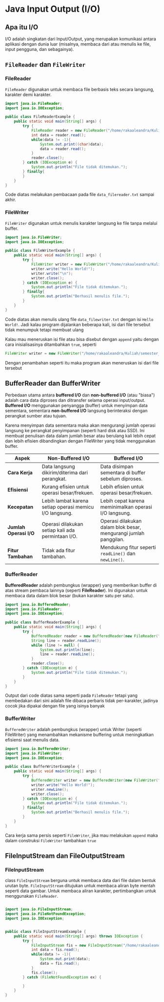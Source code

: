 # Java Input Output (I/O)

## Apa itu I/O

I/O adalah singkatan dari Input/Output, yang merupakan komunikasi antara aplikasi dengan dunia luar (misalnya, membaca dari atau menulis ke file, input pengguna, dan sebagainya).

## `FileReader` dan `FileWriter`

### FileReader

`FileReader` digunakan untuk membaca file berbasis teks secara langsung, karakter demi karakter.

```java
import java.io.FileReader;
import java.io.IOException;

public class FileReaderExample {
    public static void main(String[] args) {
        try {
            FileReader reader = new FileReader("/home/rakaaleandra/Kuliah/semester_3/rekap_pbo/contoh Java IO/data_filereader.txt");
            int data = reader.read();
            while(data != -1){
                System.out.print((char)data);
                data = reader.read();
            }
            reader.close();
        } catch (IOException e) {
            System.out.println("File tidak ditemukan.");
        } finally{
        }
    }
}
```

Code diatas melakukan pembacaan pada file `data_filereader.txt` sampai akhir.

### FileWriter

`FileWriter` digunakan untuk menulis karakter langsung ke file tanpa melalui buffer.

```java
import java.io.FileWriter;
import java.io.IOException;

public class FileWriterExample {
    public static void main(String[] args) {
        try {
            FileWriter writer = new FileWriter("/home/rakaaleandra/Kuliah/semester_3/rekap_pbo/contoh Java IO/data_filewriter.txt");
            writer.write("Hello World!");
            writer.write("\n");
            writer.close();
        } catch (IOException e) {
            System.out.println("File tidak ditemukan.");
        } finally{
            System.out.println("Berhasil menulis file.");
        }
    }
}
```

Code diatas akan menulis ulang file `data_filewriter.txt` dengan isi `Hello World!`. Jadi kalau program dijalankan beberapa kali, isi dari file tersebut tidak menumpuk tetapi membuat ulang

Kalau mau meneruskan isi file atau bisa disebut dengan `append` yaitu dengan cara inisialisasinya ditambahkan `true`, seperti

```java
FileWriter writer = new FileWriter("/home/rakaaleandra/Kuliah/semester_3/rekap_pbo/contoh Java IO/data_filewriter.txt", true);
```

Dengan penambahan seperti itu maka program akan meneruskan isi dari file tersebut

## BufferReader dan BufferWriter

Perbedaan utama antara **buffered I/O** dan **non-buffered I/O** (atau "biasa") adalah cara data diproses dan ditransfer selama operasi input/output. **Buffered I/O** menggunakan penyangga (buffer) untuk menyimpan data sementara, sementara **non-buffered I/O** langsung berinteraksi dengan perangkat sumber atau tujuan.

Karena menyimpan data sementara maka akan mengurangi jumlah operasi langsung ke perangkat penyimpanan (seperti hard disk atau SSD). Ini membuat penulisan data dalam jumlah besar atau berulang kali lebih cepat dan lebih efisien dibandingkan dengan FileWriter yang tidak menggunakan buffer.

| **Aspek**              | **Non-Buffered I/O**                  | **Buffered I/O**                      |
|------------------------|---------------------------------------|---------------------------------------|
| **Cara Kerja**         | Data langsung dikirim/diterima dari perangkat. | Data disimpan sementara di buffer sebelum diproses. |
| **Efisiensi**          | Kurang efisien untuk operasi besar/frekuen. | Lebih efisien untuk operasi besar/frekuen. |
| **Kecepatan**          | Lebih lambat karena setiap operasi memicu I/O langsung. | Lebih cepat karena meminimalkan operasi I/O langsung. |
| **Jumlah Operasi I/O** | Operasi dilakukan setiap kali ada permintaan I/O. | Operasi dilakukan dalam blok besar, mengurangi jumlah panggilan. |
| **Fitur Tambahan**     | Tidak ada fitur tambahan.             | Mendukung fitur seperti `readLine()` dan `newLine()`. |

### BufferReader

**BufferedReader** adalah pembungkus (wrapper) yang memberikan buffer di atas stream pembaca lainnya (seperti **FileReader**). Ini digunakan untuk membaca data dalam blok besar (bukan karakter satu per satu).

```java
import java.io.BufferedReader;
import java.io.FileReader;
import java.io.IOException;

public class BufferReaderExample {
    public static void main(String[] args) {
        try {
            BufferedReader reader = new BufferedReader(new FileReader("/home/rakaaleandra/Kuliah/semester_3/rekap_pbo/contoh Java IO/data_bufferreader.txt"));
            String line = reader.readLine();
            while (line != null) {
                System.out.println(line);
                line = reader.readLine();
            }
            reader.close();
        } catch (IOException e) {
            System.out.println("File tidak ditemukan.");
        }
    }
}
```

Output dari code diatas sama seperti pada `FileReader` tetapi yang membedakan dari sini adalah file dibaca perbaris tidak per-karakter, jadinya cocok jika dipakai dengan file yang isinya banyak

### BufferWriter

`BufferedWriter` adalah pembungkus (wrapper) untuk Writer (seperti FileWriter) yang menambahkan mekanisme buffering untuk meningkatkan efisiensi saat menulis data.

```java
import java.io.BufferedWriter;
import java.io.FileWriter;
import java.io.IOException;

public class BufferWriterExample {
    public static void main(String[] args) {
        try {
            BufferedWriter writer = new BufferedWriter(new FileWriter("/home/rakaaleandra/Kuliah/semester_3/rekap_pbo/contoh Java IO/data_bufferwriter.txt"));
            writer.write("Hello World!");
            writer.newLine();
            writer.close();
        } catch (IOException e) {
            System.out.println("File tidak ditemukan.");
        } finally{
            System.out.println("Berhasil menulis file.");
        }
    }
}
```

Cara kerja sama persis seperti `FileWriter`, jika mau melakukan `append` maka dalam construksi `FileWriter` tambahkan `true`

## FileInputStream dan FileOutputStream

### FileInputStream

class `FileInputStream` berguna untuk membaca data dari file dalam bentuk urutan byte. `FileInputStream` ditujukan untuk membaca aliran byte mentah seperti data gambar. Untuk membaca aliran karakter, pertimbangkan untuk menggunakan `FileReader`.

```java

import java.io.FileInputStream;
import java.io.FileNotFoundException;
import java.io.IOException;


public class FileInputStreamExample {
    public static void main(String[] args) throws IOException {
        try {
            FileInputStream fis = new FileInputStream("/home/rakaaleandra/Kuliah/semester_3/rekap_pbo/assets/WindahBasudara.png");
            int data = fis.read();
            while(data != -1){
                System.out.print(data);
                data = fis.read();
            }
            fis.close();
        } catch (FileNotFoundException ex) {

        }
    }
}
```